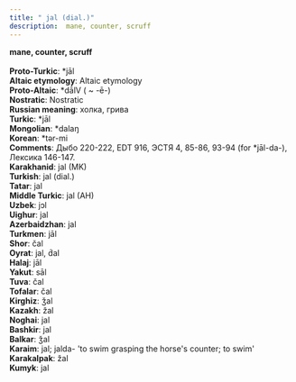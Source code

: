 ```yaml
---
title: " jal (dial.)"
description:  mane, counter, scruff
---
```

<strong> mane, counter, scruff</strong><br><br>
<strong>Proto-Turkic</strong>:  *jāl<br>
<strong>Altaic etymology</strong>:  Altaic etymology<br>
<strong> Proto-Altaic</strong>:  *dā́lV ( ~ -ē-)<br>
<strong>Nostratic</strong>:  Nostratic<br>
<strong>Russian meaning</strong>:  холка, грива<br>
<strong>Turkic</strong>:  *jāl<br>
<strong>Mongolian</strong>:  *dalaŋ<br>
<strong>Korean</strong>:  *tǝr-mi<br>
<strong>Comments</strong>:  Дыбо 220-222, EDT 916, ЭСТЯ 4, 85-86, 93-94 (for *jāl-da-), Лексика 146-147.<br>
<strong>Karakhanid</strong>:  jal (MK)<br>
<strong>Turkish</strong>:  jal (dial.)<br>
<strong>Tatar</strong>:  jal<br>
<strong>Middle Turkic</strong>:  jal (AH)<br>
<strong>Uzbek</strong>:  jɔl<br>
<strong>Uighur</strong>:  jal<br>
<strong>Azerbaidzhan</strong>:  jal<br>
<strong>Turkmen</strong>:  jāl<br>
<strong>Shor</strong>:  čal<br>
<strong>Oyrat</strong>:  jal, d́al<br>
<strong>Halaj</strong>:  jāl<br>
<strong>Yakut</strong>:  sāl<br>
<strong>Tuva</strong>:  čal<br>
<strong>Tofalar</strong>:  čal<br>
<strong>Kirghiz</strong>:  ǯal<br>
<strong>Kazakh</strong>:  žal<br>
<strong>Noghai</strong>:  jal<br>
<strong>Bashkir</strong>:  jal<br>
<strong>Balkar</strong>:  ǯal<br>
<strong>Karaim</strong>:  jal; jalda- 'to swim grasping the horse's counter; to swim'<br>
<strong>Karakalpak</strong>:  žal<br>
<strong>Kumyk</strong>:  jal<br>


